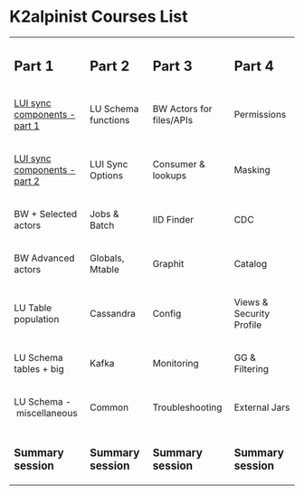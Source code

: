 # K2alpinist Courses List

<table width="900pxl">
<tbody>
<tr>
<td width="225pxl">
<h2><strong>Part 1</strong></h2>
</td>
<td width="225pxl">
<h2><strong>Part 2</strong></h2>
</td>
<td width="225pxl">
<h2><strong>Part 3</strong></h2>
</td>
<td width="225pxl">
<h2><strong>Part 4</strong></h2>
</td>
</tr>
<tr>
<td>
<p><a title="LUI sync components - part 1" href="K2Alpinist-courses1-LUI-Sync-Process-Part-1.pdf">LUI sync components - part 1</a></p>
</td>
<td>
<p>LU Schema functions</p>
</td>
<td>
<p>BW Actors for files/APIs</p>
</td>
<td>
<p>Permissions</p>
</td>
</tr>
<tr>
<td>
<p><a title="LUI sync components - part 2" href="K2Alpinist-courses2-LUI-Sync-Process-Part-2.pdf">LUI sync components - part 2</a></p>
</td>
<td>
<p>LUI Sync Options</p>
</td>
<td>
<p>Consumer &amp; lookups</p>
</td>
<td>
<p>Masking</p>
</td>
</tr>
<tr>
<td>
<p>BW + Selected actors</p>
</td>
<td>
<p>Jobs &amp; Batch</p>
</td>
<td>
<p>IID Finder</p>
</td>
<td>
<p>CDC</p>
</td>
</tr>
<tr>
<td>
<p>BW Advanced actors</p>
</td>
<td>
<p>Globals, Mtable</p>
</td>
<td>
<p>Graphit</p>
</td>
<td>
<p>Catalog</p>
</td>
</tr>
<tr>
<td>
<p>LU Table population</p>
</td>
<td>
<p>Cassandra</p>
</td>
<td>
<p>Config</p>
</td>
<td>
<p>Views &amp; Security Profile</p>
</td>
</tr>
<tr>
<td>
<p>LU Schema tables + big</p>
</td>
<td>
<p>Kafka</p>
</td>
<td>
<p>Monitoring</p>
</td>
<td>
<p>GG &amp; Filtering</p>
</td>
</tr>
<tr>
<td>
<p>LU Schema -&nbsp;miscellaneous</p>
</td>
<td width="95">
<p>Common</p>
</td>
<td>
<p>Troubleshooting</p>
</td>
<td>
<p>External Jars</p>
</td>
</tr>
<tr>
<td>
<h3><strong>Summary session</strong></h3>
</td>
<td>
<h3><strong>Summary session</strong></h3>
</td>
<td>
<h3><strong>Summary session</strong></h3>
</td>
<td>
<h3><strong>Summary session</strong></h3>
</td>
</tr>
</tbody>
</table>

